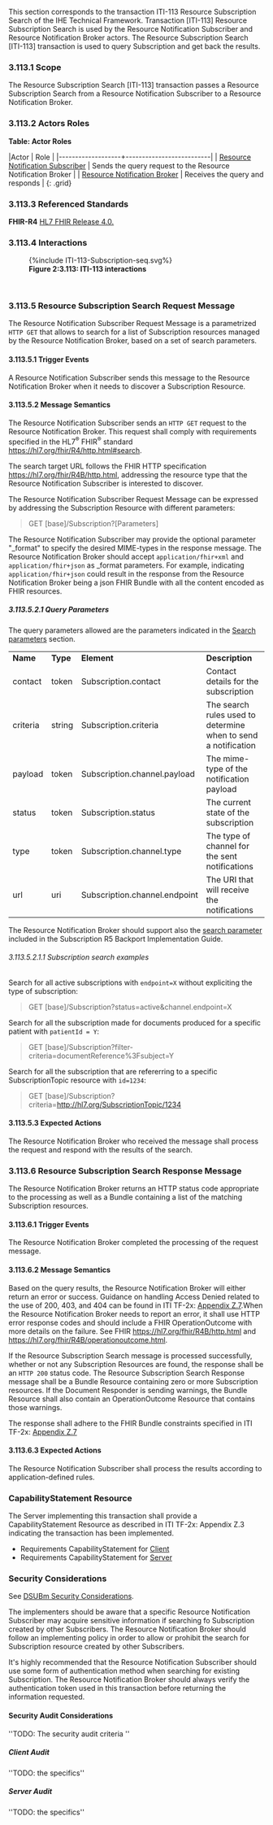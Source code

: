 This section corresponds to the transaction ITI-113 Resource Subscription Search of the IHE Technical Framework. Transaction [ITI-113] Resource Subscription Search is used by the Resource Notification Subscriber and Resource Notification Broker actors. The Resource Subscription Search [ITI-113] transaction is used to query Subscription and get back the results. 

### 3.113.1 Scope

The Resource Subscription Search [ITI-113] transaction passes a Resource Subscription Search from a Resource Notification Subscriber to a Resource Notification Broker.

### 3.113.2 Actors Roles

**Table: Actor Roles**

|Actor | Role |
|-------------------+--------------------------|
| [Resource Notification Subscriber](volume-1.html#subscriber)     | Sends the query request to the Resource Notification Broker |
| [Resource Notification Broker](volume-1.html#broker) | Receives the query and responds |
{: .grid}

### 3.113.3 Referenced Standards

**FHIR-R4** [HL7 FHIR Release 4.0.](https://www.hl7.org/FHIR/R4)

### 3.113.4 Interactions

<figure>
{%include ITI-113-Subscription-seq.svg%}
<figcaption><b>Figure 2:3.113: ITI-113 interactions</b></figcaption>
</figure>
<br clear="all">

### 3.113.5 Resource Subscription Search Request Message
The Resource Notification Subscriber Request Message is a parametrized `HTTP GET` that allows to search for a list of Subscription resources managed by the Resource Notification Broker, based on a set of search parameters.

#### 3.113.5.1 Trigger Events

A Resource Notification Subscriber sends this message to the Resource Notification Broker when it needs to discover a Subscription Resource.  

#### 3.113.5.2 Message Semantics

The Resource Notification Subscriber sends an `HTTP GET` request to the Resource Notification Broker. This request shall comply with requirements specified in the HL7<sup>®</sup>
FHIR<sup>®</sup> standard <https://hl7.org/fhir/R4/http.html#search>.

The search target URL follows the FHIR HTTP specification <https://hl7.org/fhir/R4B/http.html>, addressing the resource type that the Resource Notification Subscriber is interested to discover. 

The Resource Notification Subscriber Request Message can be expressed by addressing the Subscription Resource with different parameters:
 
>GET  \[base\]/Subscription?\[Parameters\]

The Resource Notification Subscriber may provide the optional parameter "_format" to specify the desired MIME-types in the response message. The Resource Notification Broker should accept `application/fhir+xml` and `application/fhir+json` as _format parameters.  For example, indicating `application/fhir+json` could result in the response from the Resource Notification Broker being a json FHIR Bundle with all the content encoded as FHIR resources.

##### 3.113.5.2.1 Query Parameters
The query parameters allowed are the parameters indicated in the [Search parameters](https://hl7.org/fhir/R4B/subscription.html#search) section.  

<table class="list">
   <tbody>
      <tr>
         <td><b>Name</b></td>
         <td><b>Type</b></td>
         <td><b>Element</b></td>
         <td><b>Description</b></td>
      </tr>
      <tr>
         <td><a > </a>contact</td>
         <td><a >token</a></td>
         <td>Subscription.contact</td>
         <td>Contact details for the subscription</td>
      </tr>
      <tr>
         <td><a > </a>criteria</td>
         <td><a >string</a></td>
         <td>Subscription.criteria</td>
         <td>The search rules used to determine when to send a notification</td>
      </tr>
      <tr>
         <td><a > </a>payload</td>
         <td><a >token</a></td>
         <td>Subscription.channel.payload</td>
         <td>The mime-type of the notification payload</td>
      </tr>
      <tr>
         <td><a > </a>status</td>
         <td><a >token</a></td>
         <td>Subscription.status</td>
         <td>The current state of the subscription</td>
      </tr>
      <tr>
         <td><a > </a>type</td>
         <td><a >token</a></td>
         <td>Subscription.channel.type</td>
         <td>The type of channel for the sent notifications</td>
      </tr>
      <tr>
         <td><a > </a>url</td>
         <td><a >uri</a></td>
         <td>Subscription.channel.endpoint</td>
         <td>The URI that will receive the notifications</td>
      </tr>
   </tbody>
</table>

The Resource Notification Broker should support also the [search parameter](https://build.fhir.org/ig/HL7/fhir-subscription-backport-ig/artifacts.html#behavior-search-parameters) included in the Subscription R5 Backport Implementation Guide.

###### 3.113.5.2.1.1 Subscription search examples

Search for all active subscriptions with `endpoint=X` without expliciting the type of subscription: 
>GET  \[base\]/Subscription?status=active&channel.endpoint=X

Search for all the subscription made for documents produced for a specific patient with `patientId = Y`:
>GET  \[base\]/Subscription?filter-criteria=documentReference%3Fsubject=Y

Search for all the subscription that are refererring to a specific SubscriptionTopic resource with `id=1234`:
>GET  \[base\]/Subscription?criteria=http://hl7.org/SubscriptionTopic/1234

#### 3.113.5.3 Expected Actions

The Resource Notification Broker who received the message shall process the request and respond with the results of the search.

### 3.113.6 Resource Subscription Search Response Message
The Resource Notification Broker returns an HTTP status code appropriate to the processing as well as a Bundle containing a list of the matching Subscription resources.

#### 3.113.6.1 Trigger Events

The Resource Notification Broker completed the processing of the request message.

#### 3.113.6.2 Message Semantics

Based on the query results, the Resource Notification Broker will either return an error or success. Guidance on handling Access Denied related to the use of 200, 403, and 404 can be found in ITI TF-2x: [Appendix Z.7](https://profiles.ihe.net/ITI/TF/Volume2/ch-Z.html#z.7-guidance-on-access-denied-results).When the Resource Notification Broker needs to report an error, it shall use HTTP error response codes and should include a FHIR OperationOutcome with more details on the failure. See FHIR https://hl7.org/fhir/R4B/http.html and https://hl7.org/fhir/R4B/operationoutcome.html.

If the Resource Subscription Search message is processed successfully, whether or not any Subscription Resources are found, the response shall be an `HTTP 200` status code. The Resource Subscription Search Response message shall be a Bundle Resource containing zero or more Subscription resources. If the Document Responder is sending warnings, the Bundle Resource shall also contain an OperationOutcome Resource that contains those warnings.

The response shall adhere to the FHIR Bundle constraints specified in ITI TF-2x: [Appendix Z.7](https://profiles.ihe.net/ITI/TF/Volume2/ch-Z.html#z.1-resource-bundles)

#### 3.113.6.3 Expected Actions
The Resource Notification Subscriber shall process the results according to application-defined rules.

### CapabilityStatement Resource

The Server implementing this transaction shall provide a CapabilityStatement Resource as described in ITI TF-2x: Appendix Z.3 indicating the transaction has been implemented. 
* Requirements CapabilityStatement for [Client](CapabilityStatement-IHE.ToDo.client.html)
* Requirements CapabilityStatement for [Server](CapabilityStatement-IHE.ToDo.server.html)

### Security Considerations

See [DSUBm Security Considerations](volume-1.html#security-considerations). 

The implementers should be aware that a specific Resource Notification Subscriber may acquire sensitive information if searching fo Subscription created by other Subscribers. 
The Resource Notification Broker should follow an implementing policy in order to allow or prohibit the search for Subscription resource created by other Subscribers. 

It's highly recommended that the Resource Notification Subscriber should use some form of authentication method when searching for existing Subscription. The Resource Notification Broker should always verify the authentication token used in this transaction before returning the information requested. 

#### Security Audit Considerations

''TODO: The security audit criteria ''

##### Client Audit 

''TODO: the specifics''

##### Server Audit 

''TODO: the specifics''

